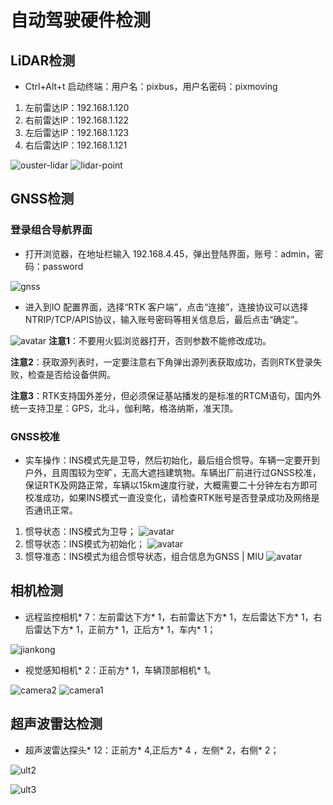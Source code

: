 # 自动驾驶硬件检测
## LiDAR检测
- Ctrl+Alt+t 启动终端：用户名：pixbus，用户名密码：pixmoving
1. 左前雷达IP：192.168.1.120
2. 右前雷达IP：192.168.1.122
3. 左后雷达IP：192.168.1.123
4. 右后雷达IP：192.168.1.121

![ouster-lidar](./image/ouster-lidar.png)
![lidar-point](./image/lidar-point.png)

## GNSS检测
### 登录组合导航界面
- 打开浏览器，在地址栏输入 192.168.4.45，弹出登陆界面，账号：admin，密码：password

![gnss](./image/gnss1.png)
- 进入到IO 配置界面，选择“RTK 客户端”，点击“连接”，连接协议可以选择 NTRIP/TCP/APIS协议，输入账号密码等相关信息后，最后点击“确定”。

![avatar](./image/gnss_picture/Snipaste_2023-04-21_17-15-11.png)
**注意1**：不要用火狐浏览器打开，否则参数不能修改成功。

**注意2**：获取源列表时，一定要注意右下角弹出源列表获取成功，否则RTK登录失败，检查是否给设备供网。

**注意3**：RTK支持国外差分，但必须保证基站播发的是标准的RTCM语句，国内外统一支持卫星：GPS，北斗，伽利略，格洛纳斯，准天顶。

### GNSS校准
- 实车操作：INS模式先是卫导，然后初始化，最后组合惯导。车辆一定要开到户外，且周围较为空旷，无高大遮挡建筑物。车辆出厂前进行过GNSS校准，保证RTK及网路正常，车辆以15km速度行驶，大概需要二十分钟左右方即可校准成功，如果INS模式一直没变化，请检查RTK账号是否登录成功及网络是否通讯正常。
1. 惯导状态：INS模式为卫导；
    ![avatar](./image/gnss_picture/Snipaste_2023-04-21_17-36-06.png)
2. 惯导状态：INS模式为初始化；
    ![avatar](./image/gnss_picture/Snipaste_2023-04-21_17-36-52.png)
3. 惯导准态：INS模式为组合惯导状态，组合信息为GNSS | MIU
    ![avatar](./image/gnss_picture/Snipaste_2023-04-21_17-37-29.png)

## 相机检测
- 远程监控相机* 7：左前雷达下方* 1，右前雷达下方* 1，左后雷达下方* 1，右后雷达下方* 1，正前方* 1，正后方* 1，车内* 1；

![jiankong](./image/jiankong.png)
- 视觉感知相机* 2：正前方* 1，车辆顶部相机* 1。

![camera2](./image/camera2.png)
![camera1](./image/camera1.png)

## 超声波雷达检测
- 超声波雷达探头* 12：正前方* 4,正后方* 4 ，左侧* 2，右侧* 2；

![ult2](./image/ult2.png)

![ult3](./image/ult3.png)







